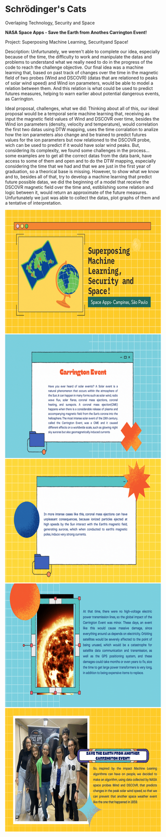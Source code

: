 # Schrödinger's Cats
Overlaping Technology, Security and Space


**NASA Space Apps - Save the Earth from Anothes Carrington Event!**

Project: Superposing Machine Learning, Securityand Space!

Description: Unfurtunately, we weren't able to complete our idea, especially because of the time, the difficulty to work and manipulate the datas and problems to understand what we really need to do in the progress of the code to reach the challenge objective. Our final idea was a machine learning that, based on past track of changes over the time in the magnetic field of two probes (Wind and DSCOVR) (datas that are relationed to peaks of solar wind speed) and Wind ion parameters, would be able to model a relation between them. And this relation is what could be used to predict futures measures, helping to warn earlier about potential dangerous events, as Carrington.

Ideal proposal, challenges, what we did: Thinking about all of this, our ideal proposal would be a temporal serie machine learning that, receiving as input the magnetic field values of Wind and DSCOVR over time, besides the Wind ion parameters (density, velocity and temperature), would correlation the first two datas using DTW mapping, uses the time corralation to analize how the ion parameters also change and be trained to predict futures values for the ion parameters but now relationed to the DSCOVR probe, wich can be used to predict if it would have solar wind peaks. But, considering its complexity, we found some challenges in the process... some examples are to get all the correct datas from the data bank, have access to some of them and open and to do the DTW mapping, especially considering the time that we had and that we are just in the first year of graduation, so a theorical base is missing. However, to show what we know and to, besides all of that, try to develop a machine learning that predict future possible datas, we did the beginning of a model that receive the DSCOVR magnetic field over the time and, estiblishing some relation and logic between it, would return an approximate of the future measures. Unfurtunately we just was able to collect the datas, plot graphs of them and a tentative of interpretation.
 
<img src= "spaceapps1.gif" style="width:560px;height:400px;">
<img src= "spaceapps2.gif" style="width:560px;height:400px;">
<img src= "spaceapps3.gif" style="width:560px;height:400px;">
<img src= "spaceapps4.gif" style="width:560px;height:400px;">
<img src= "spaceapps5.gif" style="width:560px;height:400px;">
